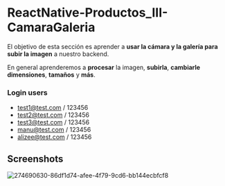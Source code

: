 # ReactNative-Productos_III-CamaraGaleria

El objetivo de esta sección es aprender a **usar la cámara y la galería para subir la imagen** a nuestro backend. 

En general aprenderemos a **procesar** la imagen, **subirla**, **cambiarle** **dimensiones**, **tamaños** y **más**.

### Login users
- test1@test.com / 123456
- test2@test.com / 123456
- test3@test.com / 123456
- manu@test.com / 123456
- alizee@test.com / 123456

## Screenshots

![274690630-86df1d74-afee-4f79-9cd6-bb144ecbfcf8](https://github.com/manuelsalinas-mx/ReactNative-Samples/assets/110424672/ff78a5bf-8a55-4af4-b591-78ff22742113)
